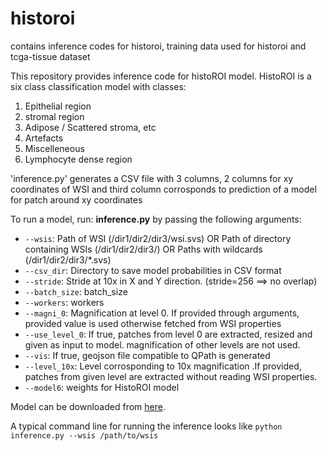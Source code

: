 # historoi
contains inference codes for historoi, training data used for historoi and tcga-tissue dataset


This repository provides inference code for histoROI model.
HistoROI is a six class classification model with classes:
1. Epithelial region
2. stromal region
3. Adipose / Scattered stroma, etc
4. Artefacts
5. Miscelleneous
6. Lymphocyte dense region

'inference.py' generates a CSV file with 3 columns, 2 columns for xy coordinates of WSI and third column corrosponds to prediction of a model for patch around xy coordinates

To run a model, run:
**inference.py** by passing the following arguments:
*  `--wsis`: Path of WSI (/dir1/dir2/dir3/wsi.svs) OR Path of directory containing WSIs (/dir1/dir2/dir3/) OR Paths with wildcards (/dir1/dir2/dir3/*.svs)
*  `--csv_dir`: Directory to save model probabilities in CSV format
*  `--stride`: Stride at 10x in X and Y direction. (stride=256 ==> no overlap)
*  `--batch_size`: batch_size
*  `--workers`: workers
*  `--magni_0`: Magnification at level 0. If provided through arguments, provided value is used otherwise fetched from WSI properties
*  `--use_level_0`: If true, patches from level 0 are extracted, resized and given as input to model. magnification of other levels are not used.
*  `--vis`: If true, geojson file compatible to QPath is generated
*  `--level_10x`: Level corrosponding to 10x magnification .If provided, patches from given level are extracted without reading WSI properties.
*  `--model6`: weights for HistoROI model

Model can be downloaded from [here](https://drive.google.com/file/d/1-nFuLI55PjI_v_0liRIka8PpuhGqO72a/view?usp=sharing).

A typical command line for running the inference looks like
`python inference.py --wsis /path/to/wsis`
